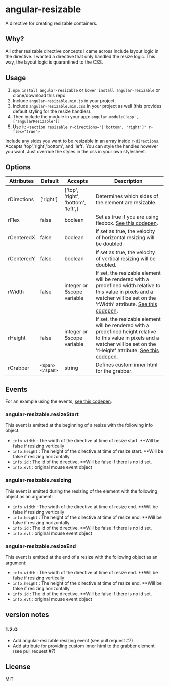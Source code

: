 # angular-resizable
A directive for creating resizable containers.

## Why?
All other resizable directive concepts I came across include layout logic in the directive. I wanted a directive that only handled the resize logic. This way, the layout logic is quarantined to the CSS.

## Usage

1. `npm install angular-resizable` or `bower install angular-resizable` or clone/download this repo
2. Include `angular-resizable.min.js` in your project.
3. Include `angular-resizable.min.css` in your project as well (this provides default styling for the resize handles).
4. Then include the module in your app: `angular.module('app', ['angularResizable'])`
5. Use it: `<section resizable r-directions="['bottom', 'right']" r-flex="true">`

Include any sides you want to be resizable in an array inside `r-directions`. Accepts 'top','right','bottom', and 'left'. You can style the handles however you want. Just override the styles in the css in your own stylesheet.

## Options

Attributes  | Default | Accepts | Description
--- | --- | --- | ---
rDirections | ['right'] | ['top', 'right', 'bottom', 'left',] | Determines which sides of the element are resizable.
rFlex | false | boolean | Set as true if you are using flexbox. [See this codepen](http://codepen.io/Reklino/pen/raRaXq).
rCenteredX | false | boolean | If set as true, the velocity of horizontal resizing will be doubled.
rCenteredY | false | boolean | If set as true, the velocity of vertical resizing will be doubled.
rWidth | false | integer or $scope variable | If set, the resizable element will be rendered with a predefined width relative to this value in pixels and a watcher will be set on the 'rWidth' attribute. [See this codepen](http://codepen.io/Reklino/pen/EjKXqg).
rHeight | false | integer or $scope variable | If set, the resizable element will be rendered with a predefined height relative to this value in pixels and a watcher will be set on the 'rHeight' attribute. [See this codepen](http://codepen.io/Reklino/pen/EjKXqg).
rGrabber | `<span></span>` | string | Defines custom inner html for the grabber.

## Events

For an example using the events, [see this codepen](http://codepen.io/Reklino/pen/EjKXqg).

### angular-resizable.resizeStart

This event is emitted at the beginning of a resize with the following info object:
- `info.width` : The width of the directive at time of resize start. **Will be false if resizing vertically
- `info.height` : The height of the directive at time of resize start. **Will be false if resizing horizontally
- `info.id` : The id of the directive. **Will be false if there is no id set.
- `info.evt` : original mouse event object

### angular-resizable.resizing

This event is emitted during the resizing of the element with the following object as an argument:
- `info.width` : The width of the directive at time of resize end. **Will be false if resizing vertically
- `info.height` : The height of the directive at time of resize end. **Will be false if resizing horizontally
- `info.id` : The id of the directive. **Will be false if there is no id set.
- `info.evt` : original mouse event object

### angular-resizable.resizeEnd

This event is emitted at the end of a resize with the following object as an argument:
- `info.width` : The width of the directive at time of resize end. **Will be false if resizing vertically
- `info.height` : The height of the directive at time of resize end. **Will be false if resizing horizontally
- `info.id` : The id of the directive. **Will be false if there is no id set.
- `info.evt` : original mouse event object

## version notes

### 1.2.0
- Add angular-resizable.resizing event (see pull request #7)
- Add attribute for providing custom inner html to the grabber element (see pull request #7)

## License

MIT
